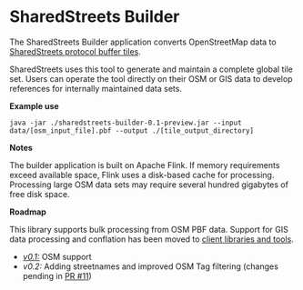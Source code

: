 # SharedStreets Builder

The SharedStreets Builder application converts OpenStreetMap data to [SharedStreets protocol buffer tiles](https://github.com/sharedstreets/sharedstreets-ref-system).

SharedStreets uses this tool to generate and maintain a complete global tile set. Users can operate the tool directly on their OSM or GIS data to develop references for internally maintained data sets.

**Example use**

`java -jar ./sharedstreets-builder-0.1-preview.jar --input data/[osm_input_file].pbf --output ./[tile_output_directory]
`

**Notes**

The builder application is built on Apache Flink. If memory requirements exceed available space, Flink uses a disk-based cache for processing. Processing large OSM data sets may require several hundred gigabytes of free disk space. 

 

**Roadmap**

This library supports bulk processing from OSM PBF data. Support for GIS data processing and conflation has been moved to [client libraries and tools](https://github.com/sharedstreets/sharedstreets-conflator).

- [*v0.1:*](https://github.com/sharedstreets/sharedstreets-builder/releases/tag/0.1-preview) OSM support
- *v0.2:* Adding streetnames and improved OSM Tag filtering (changes pending in [PR #11](https://github.com/sharedstreets/sharedstreets-builder/pull/11))

